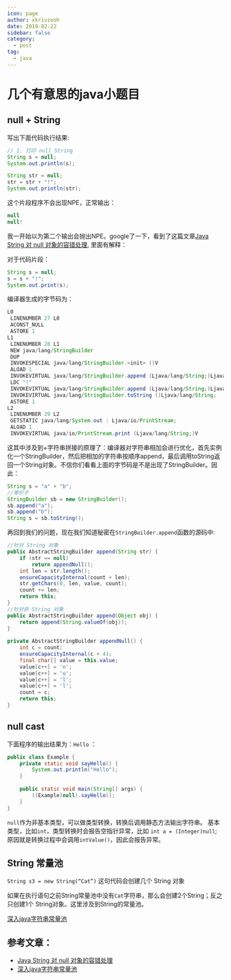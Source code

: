 ```yaml
---
icon: page
author: xkrivzooh
date: 2019-02-22
sidebar: false
category:
  - post
tag:
  - java
---
```


# 几个有意思的java小题目

## null + String

写出下面代码执行结果: 

```java
// 1. 打印 null String
String s = null;
System.out.println(s);

String str = null;
str = str + "!";
System.out.println(str);
```

这个片段程序不会出现NPE，正常输出：

```java
null
null!
```

我一开始以为第二个输出会抛出NPE。google了一下，看到了这篇文章[Java String 对 null 对象的容错处理](http://www.importnew.com/27601.html), 里面有解释：

对于代码片段：

```java
String s = null;
s = s + "!";
System.out.print(s);
```

编译器生成的字节码为：

```java
L0
 LINENUMBER 27 L0
 ACONST_NULL
 ASTORE 1
L1
 LINENUMBER 28 L1
 NEW java/lang/StringBuilder
 DUP
 INVOKESPECIAL java/lang/StringBuilder.<init> ()V
 ALOAD 1
 INVOKEVIRTUAL java/lang/StringBuilder.append (Ljava/lang/String;)Ljava/lang/StringBuilder;
 LDC "!"
 INVOKEVIRTUAL java/lang/StringBuilder.append (Ljava/lang/String;)Ljava/lang/StringBuilder;
 INVOKEVIRTUAL java/lang/StringBuilder.toString ()Ljava/lang/String;
 ASTORE 1
L2
 LINENUMBER 29 L2
 GETSTATIC java/lang/System.out : Ljava/io/PrintStream;
 ALOAD 1
 INVOKEVIRTUAL java/io/PrintStream.print (Ljava/lang/String;)V
 ```

 这其中涉及到+字符串拼接的原理了：编译器对字符串相加会进行优化，首先实例化一个StringBuilder，然后把相加的字符串按顺序append，最后调用toString返回一个String对象。不信你们看看上面的字节码是不是出现了StringBuilder。因此：

 ```java
 String s = "a" + "b";
//等价于
StringBuilder sb = new StringBuilder();
sb.append("a");
sb.append("b");
String s = sb.toString();
```

再回到我们的问题，现在我们知道秘密在`StringBuilder.append`函数的源码中:

```java
//针对 String 对象
public AbstractStringBuilder append(String str) {
    if (str == null)
        return appendNull();
    int len = str.length();
    ensureCapacityInternal(count + len);
    str.getChars(0, len, value, count);
    count += len;
    return this;
}
//针对非 String 对象
public AbstractStringBuilder append(Object obj) {
    return append(String.valueOf(obj));
}
 
private AbstractStringBuilder appendNull() {
    int c = count;
    ensureCapacityInternal(c + 4);
    final char[] value = this.value;
    value[c++] = 'n';
    value[c++] = 'u';
    value[c++] = 'l';
    value[c++] = 'l';
    count = c;
    return this;
}
```

## null cast 

下面程序的输出结果为：`Hello` ：

```java
public class Example {
    private static void sayHello() {
        System.out.println("Hello");
    }
 
    public static void main(String[] args) {
        ((Example)null).sayHello();
    }
}
```

`null`作为非基本类型，可以做类型转换，转换后调用静态方法输出字符串。
基本类型，比如`int`，类型转换时会报告空指针异常，比如 `int a = (Integer)null`; 原因就是转换过程中会调用`intValue()`，因此会报告异常。

## String 常量池

`String s3 = new String(“Cat”)` 这句代码会创建几个 String 对象

如果在执行语句之前String常量池中没有`Cat`字符串，那么会创建2个String；反之只创建1个 String对象。这里涉及到String的常量池。

[深入java字符串常量池](https://blog.csdn.net/neweastsun/article/details/82728323)

## 参考文章：
- [Java String 对 null 对象的容错处理](http://www.importnew.com/27601.html)
- [深入java字符串常量池](https://blog.csdn.net/neweastsun/article/details/82728323)
